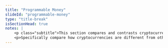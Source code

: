 ```yaml
--- 
title: "Programmable Money"
slideId: "programmable-money"
type: "title-break"
isSectionHead: true
notes: | 
    <p class="subtitle">This section compares and contrasts cryptocurrency with other currencies.</p>
    <p>Specifically compare how cryptocurrencies are different from other, traditional currencies.</p>
---
```

